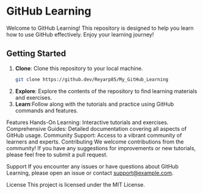 # GitHub Learning

Welcome to GitHub Learning! This repository is designed to help you learn how to use GitHub effectively. Enjoy your learning journey!

## Getting Started

1. **Clone**: Clone this repository to your local machine.
   ```bash
   git clone https://github.dev/Reyarp85/My_GitHub_Learning

2. **Explore**: Explore the contents of the repository to find learning materials and exercises.
3. **Learn**:Follow along with the tutorials and practice using GitHub commands and features.

Features
Hands-On Learning: Interactive tutorials and exercises.
Comprehensive Guides: Detailed documentation covering all aspects of GitHub usage.
Community Support: Access to a vibrant community of learners and experts.
Contributing
We welcome contributions from the community! If you have any suggestions for improvements or new tutorials, please feel free to submit a pull request.

Support
If you encounter any issues or have questions about GitHub Learning, please open an issue or contact support@example.com.

License
This project is licensed under the MIT License.



